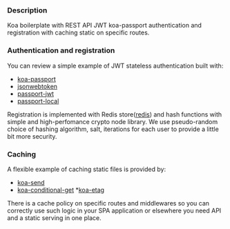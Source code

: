 ### Description
Koa boilerplate with REST API JWT koa-passport authentication and registration with caching static on specific routes.
### Authentication and registration
You can review a simple example of JWT stateless authentication built with: 
* [koa-passport](https://github.com/rkusa/koa-passport) 
* [jsonwebtoken](https://github.com/auth0/node-jsonwebtoken)
* [passport-jwt](https://github.com/mikenicholson/passport-jwt)
* [passport-local](https://github.com/jaredhanson/passport-local)

Registration is implemented with Redis store([redis](https://github.com/NodeRedis/node-redis)) and hash functions with simple and high-perfomance crypto node library. We use pseudo-random choice of hashing algorithm, salt, iterations for each user to provide a little bit more security.
### Caching
A flexible example of caching static files is provided by: 
* [koa-send](https://github.com/koajs/send)
* [koa-conditional-get](https://github.com/koajs/conditional-get)
*[koa-etag](https://github.com/koajs/etag)

There is a cache policy on specific routes and middlewares so you can correctly use such logic in your SPA application or elsewhere you need API and a static serving in one place.
